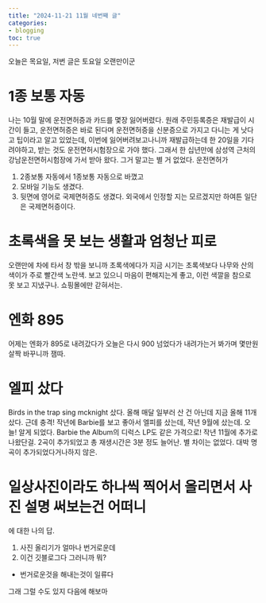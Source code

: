 ```yaml
---
title: "2024-11-21 11월 네번째 글"
categories:
- blogging
toc: true
---
```


오늘은 목요일, 저번 글은 토요일
오랜만이군

1종 보통 자동
=

나는 10월 말에 운전면허증과 카드를 몇장 잃어버렸다. 원래 주민등록증은 재발급이 시간이 들고, 운전면허증은 바로 된다며 운전면허증을 신분증으로 가지고 다니는 게 낫다고 팁이라고 알고 있었는데, 이번에 잃어버려보고나니까 재발급하는데 한 20일을 기다려야하고, 받는 것도 운전면허시험장으로 가야 했다.
그래서 한 십년만에 삼성역 근처의 강남운전면허시험장에 가서 받아 왔다. 그거 말고는 별 거 없었다.
운전면허가
1. 2종보통 자동에서 1종보통 자동으로 바꼈고
2. 모바일 기능도 생겼다.
3. 뒷면에 영어로 국제면허증도 생겼다. 외국에서 인정할 지는 모르겠지만 하여튼 일단은 국제면허증이다.

초록색을 못 보는 생활과 엄청난 피로
=

오랜만에 차에 타서 창 밖을 보니까 초록색에다가 지금 시기는 초록색보다 나무와 산의 색이가 주로 빨간색 노란색. 보고 있으니 마음이 편해지는게 좋고, 이런 색깔을 참으로 못 보고 지냈구나. 쇼핑몰에만 갇혀서는.

엔화 895
=

어제는 엔화가 895로 내려갔다가 오늘은 다시 900 넘었다가
내려가는거 봐가며 몇만원 살짝 바꾸니까 잼따.

엘피 샀다
=

Birds in the trap sing mcknight 샀다.
올해 매달 일부러 산 건 아닌데 지금 올해 11개 샀다.
근데 충격!
작년에 Barbie를 보고 좋아서 엘피를 샀는데, 작년 9월에 샀는데. 오늘! 알게 되었다. Barbie the Album의 디럭스 LP도 같은 가격으로! 작년 11월에 추가로 나왔단걸. 2곡이 추가되었고 총 재생시간은 3분 정도 늘어난. 별 차이는 없었다. 대박 명곡이 추가되었다거나하지 않은.

일상사진이라도 하나씩 찍어서 올리면서 사진 설명 써보는건 어떠니
=

에 대한 나의 답.
1. 사진 올리기가 얼마나 번거로운데
2. 이건 깃블로그다
그러니까 뭐?
- 번거로운것을 해내는것이 일류다

그래 그럴 수도 있지
다음에 해보마